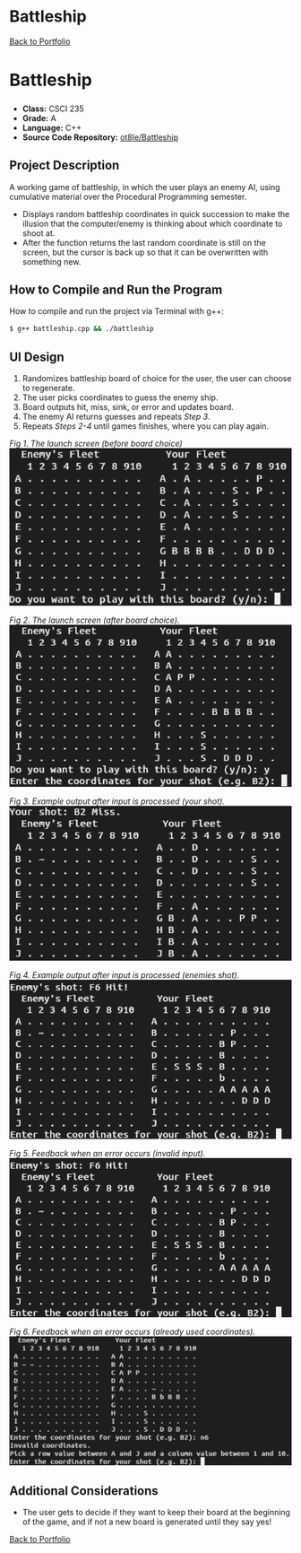 # Battleship

<link rel="stylesheet" type="text/css" href="assets/css/style.scss" />
<link rel="apple-touch-icon" sizes="180x180" href="/apple-touch-icon.png">
<link rel="icon" type="image/png" sizes="32x32" href="/favicon-32x32.png">
<link rel="icon" type="image/png" sizes="16x16" href="/favicon-16x16.png">
<link rel="manifest" href="/site.webmanifest">

[Back to Portfolio](/)

<h2 style="font-size: 30px">Battleship</h2>

- **Class:** CSCI 235
- **Grade:** A
- **Language:** C++
- **Source Code Repository:**
  [ot8le/Battleship](https://github.com/ot8le/ot8le.github.io/tree/master/src/Battleship)
  <!-- (Please [email me](mailto:mpotoole@csustudent.net?subject=GitHub%20Access) to request access.) -->

## Project Description

A working game of battleship, in which the user plays an enemy AI, using cumulative material over
the Procedural Programming semester.

- Displays random battleship coordinates in quick succession to make the illusion that the
  computer/enemy is thinking about which coordinate to shoot at.
- After the function returns the last random coordinate is still on the screen, but the cursor is
  back up so that it can be overwritten with something new.

## How to Compile and Run the Program

How to compile and run the project via Terminal with g++:

```bash
$ g++ battleship.cpp && ./battleship
```

## UI Design

1. Randomizes battleship board of choice for the user, the user can choose to regenerate.
2. The user picks coordinates to guess the enemy ship.
3. Board outputs hit, miss, sink, or error and updates board.
4. The enemy AI returns guesses and repeats _Step 3_.
5. Repeats _Steps 2-4_ until games finishes, where you can play again.

<em>Fig 1. The launch screen (before board choice)</em>
![screenshot](/images/battleship-figure1.jpeg) <br />

<em>Fig 2. The launch screen (after board choice).</em>
![screenshot](/images/battleship-figure2.jpeg) <br />

<em>Fig 3. Example output after input is processed (your shot).</em>
![screenshot](/images/battleship-figure3.jpeg) <br />

<em>Fig 4. Example output after input is processed (enemies shot).</em>
![screenshot](/images/battleship-figure4.jpeg) <br />

<em>Fig 5. Feedback when an error occurs (invalid input).</em>
![screenshot](/images/battleship-figure4.jpeg) <br />

<em>Fig 6. Feedback when an error occurs (already used coordinates).</em>
![screenshot](/images/battleship-figure5.jpeg) <br />

## Additional Considerations

- The user gets to decide if they want to keep their board at the beginning of the game, and if not
  a new board is generated until they say yes!

[Back to Portfolio](/)

